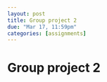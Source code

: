 ```yaml
---
layout: post
title: Group project 2
due: "Mar 17, 11:59pm"
categories: [assignments]
---
```


# Group project 2